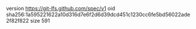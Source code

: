 version https://git-lfs.github.com/spec/v1
oid sha256:1a595221622a10d316d7e6f2d6d39dcd451c1230cc6fe5bd56022ade2f82f822
size 591
